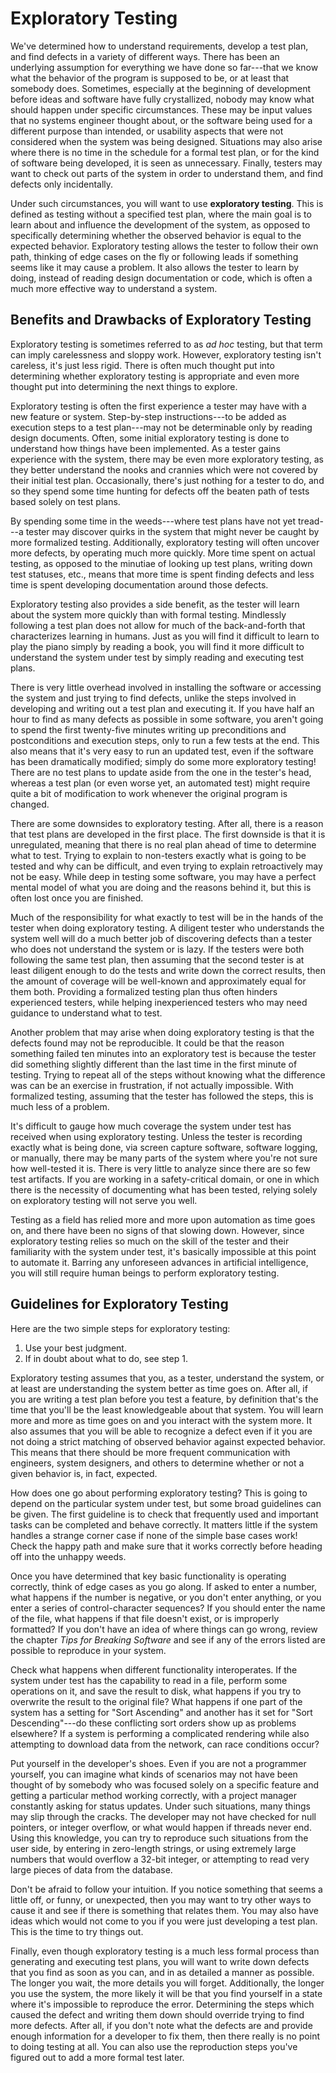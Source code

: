 # Exploratory Testing

We've determined how to understand requirements, develop a test plan, and find defects in a variety of different ways. There has been an underlying assumption for everything we have done so far---that we know what the behavior of the program is supposed to be, or at least that somebody does. Sometimes, especially at the beginning of development before ideas and software have fully crystallized, nobody may know what should happen under specific circumstances. These may be input values that no systems engineer thought about, or the software being used for a different purpose than intended, or usability aspects that were not considered when the system was being designed. Situations may also arise where there is no time in the schedule for a formal test plan, or for the kind of software being developed, it is seen as unnecessary. Finally, testers may want to check out parts of the system in order to understand them, and find defects only incidentally.

Under such circumstances, you will want to use **exploratory testing**. This is defined as testing without a specified test plan, where the main goal is to learn about and influence the development of the system, as opposed to specifically determining whether the observed behavior is equal to the expected behavior. Exploratory testing allows the tester to follow their own path, thinking of edge cases on the fly or following leads if something seems like it may cause a problem. It also allows the tester to learn by doing, instead of reading design documentation or code, which is often a much more effective way to understand a system.

## Benefits and Drawbacks of Exploratory Testing

Exploratory testing is sometimes referred to as _ad hoc_ testing, but that term can imply carelessness and sloppy work. However, exploratory testing isn't careless, it's just less rigid. There is often much thought put into determining whether exploratory testing is appropriate and even more thought put into determining the next things to explore.

Exploratory testing is often the first experience a tester may have with a new feature or system. Step-by-step instructions---to be added as execution steps to a test plan---may not be determinable only by reading design documents. Often, some initial exploratory testing is done to understand how things have been implemented. As a tester gains experience with the system, there may be even more exploratory testing, as they better understand the nooks and crannies which were not covered by their initial test plan. Occasionally, there's just nothing for a tester to do, and so they spend some time hunting for defects off the beaten path of tests based solely on test plans.

By spending some time in the weeds---where test plans have not yet tread---a tester may discover quirks in the system that might never be caught by more formalized testing. Additionally, exploratory testing will often uncover more defects, by operating much more quickly. More time spent on actual testing, as opposed to the minutiae of looking up test plans, writing down test statuses, etc., means that more time is spent finding defects and less time is spent developing documentation around those defects.

Exploratory testing also provides a side benefit, as the tester will learn about the system more quickly than with formal testing. Mindlessly following a test plan does not allow for much of the back-and-forth that characterizes learning in humans. Just as you will find it difficult to learn to play the piano simply by reading a book, you will find it more difficult to understand the system under test by simply reading and executing test plans.

There is very little overhead involved in installing the software or accessing the system and just trying to find defects, unlike the steps involved in developing and writing out a test plan and executing it. If you have half an hour to find as many defects as possible in some software, you aren't going to spend the first twenty-five minutes writing up preconditions and postconditions and execution steps, only to run a few tests at the end. This also means that it's very easy to run an updated test, even if the software has been dramatically modified; simply do some more exploratory testing! There are no test plans to update aside from the one in the tester's head, whereas a test plan \(or even worse yet, an automated test\) might require quite a bit of modification to work whenever the original program is changed.

There are some downsides to exploratory testing. After all, there is a reason that test plans are developed in the first place. The first downside is that it is unregulated, meaning that there is no real plan ahead of time to determine what to test. Trying to explain to non-testers exactly what is going to be tested and why can be difficult, and even trying to explain retroactively may not be easy. While deep in testing some software, you may have a perfect mental model of what you are doing and the reasons behind it, but this is often lost once you are finished.

Much of the responsibility for what exactly to test will be in the hands of the tester when doing exploratory testing. A diligent tester who understands the system well will do a much better job of discovering defects than a tester who does not understand the system or is lazy. If the testers were both following the same test plan, then assuming that the second tester is at least diligent enough to do the tests and write down the correct results, then the amount of coverage will be well-known and approximately equal for them both. Providing a formalized testing plan thus often hinders experienced testers, while helping inexperienced testers who may need guidance to understand what to test.

Another problem that may arise when doing exploratory testing is that the defects found may not be reproducible. It could be that the reason something failed ten minutes into an exploratory test is because the tester did something slightly different than the last time in the first minute of testing. Trying to repeat all of the steps without knowing what the difference was can be an exercise in frustration, if not actually impossible. With formalized testing, assuming that the tester has followed the steps, this is much less of a problem.

It's difficult to gauge how much coverage the system under test has received when using exploratory testing. Unless the tester is recording exactly what is being done, via screen capture software, software logging, or manually, there may be many parts of the system where you're not sure how well-tested it is. There is very little to analyze since there are so few test artifacts. If you are working in a safety-critical domain, or one in which there is the necessity of documenting what has been tested, relying solely on exploratory testing will not serve you well.

Testing as a field has relied more and more upon automation as time goes on, and there have been no signs of that slowing down. However, since exploratory testing relies so much on the skill of the tester and their familiarity with the system under test, it's basically impossible at this point to automate it. Barring any unforeseen advances in artificial intelligence, you will still require human beings to perform exploratory testing.

## Guidelines for Exploratory Testing

Here are the two simple steps for exploratory testing:

1. Use your best judgment.
2. If in doubt about what to do, see step 1.

Exploratory testing assumes that you, as a tester, understand the system, or at least are understanding the system better as time goes on. After all, if you are writing a test plan before you test a feature, by definition that's the time that you'll be the least knowledgeable about that system. You will learn more and more as time goes on and you interact with the system more. It also assumes that you will be able to recognize a defect even if it you are not doing a strict matching of observed behavior against expected behavior. This means that there should be more frequent communication with engineers, system designers, and others to determine whether or not a given behavior is, in fact, expected.

How does one go about performing exploratory testing? This is going to depend on the particular system under test, but some broad guidelines can be given. The first guideline is to check that frequently used and important tasks can be completed and behave correctly. It matters little if the system handles a strange corner case if none of the simple base cases work! Check the happy path and make sure that it works correctly before heading off into the unhappy weeds.

Once you have determined that key basic functionality is operating correctly, think of edge cases as you go along. If asked to enter a number, what happens if the number is negative, or you don't enter anything, or you enter a series of control-character sequences? If you should enter the name of the file, what happens if that file doesn't exist, or is improperly formatted? If you don't have an idea of where things can go wrong, review the chapter _Tips for Breaking Software_ and see if any of the errors listed are possible to reproduce in your system.

Check what happens when different functionality interoperates. If the system under test has the capability to read in a file, perform some operations on it, and save the result to disk, what happens if you try to overwrite the result to the original file? What happens if one part of the system has a setting for "Sort Ascending" and another has it set for "Sort Descending"---do these conflicting sort orders show up as problems elsewhere? If a system is performing a complicated rendering while also attempting to download data from the network, can race conditions occur?

Put yourself in the developer's shoes. Even if you are not a programmer yourself, you can imagine what kinds of scenarios may not have been thought of by somebody who was focused solely on a specific feature and getting a particular method working correctly, with a project manager constantly asking for status updates. Under such situations, many things may slip through the cracks. The developer may not have checked for null pointers, or integer overflow, or what would happen if threads never end. Using this knowledge, you can try to reproduce such situations from the user side, by entering in zero-length strings, or using extremely large numbers that would overflow a 32-bit integer, or attempting to read very large pieces of data from the database.

Don't be afraid to follow your intuition. If you notice something that seems a little off, or funny, or unexpected, then you may want to try other ways to cause it and see if there is something that relates them. You may also have ideas which would not come to you if you were just developing a test plan. This is the time to try things out.

Finally, even though exploratory testing is a much less formal process than generating and executing test plans, you will want to write down defects that you find as soon as you can, and in as detailed a manner as possible. The longer you wait, the more details you will forget. Additionally, the longer you use the system, the more likely it will be that you find yourself in a state where it's impossible to reproduce the error. Determining the steps which caused the defect and writing them down should override trying to find more defects. After all, if you don't note what the defects are and provide enough information for a developer to fix them, then there really is no point to doing testing at all. You can also use the reproduction steps you've figured out to add a more formal test later.

